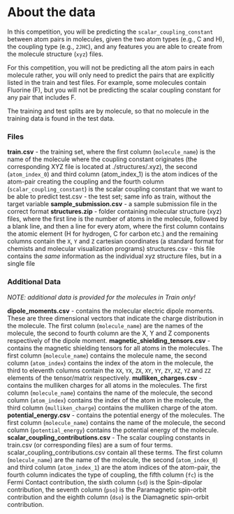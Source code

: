 # About the data

In this competition, you will be predicting the `scalar_coupling_constant` between atom pairs in molecules, given the two atom types (e.g., C and H), the coupling type (e.g., `2JHC`), and any features you are able to create from the molecule structure (`xyz`) files.

For this competition, you will not be predicting all the atom pairs in each molecule rather, you will only need to predict the pairs that are explicitly listed in the train and test files. For example, some molecules contain Fluorine (F), but you will not be predicting the scalar coupling constant for any pair that includes F.

The training and test splits are by molecule, so that no molecule in the training data is found in the test data.

### **Files**

**train.csv** - the training set, where the first column (`molecule_name`) is the name of the molecule where the coupling constant originates (the corresponding XYZ file is located at ./structures/.xyz), the second (`atom_index_0`) and third column (atom_index_1) is the atom indices of the atom-pair creating the coupling and the fourth column (`scalar_coupling_constant`) is the scalar coupling constant that we want to be able to predict
test.csv - the test set; same info as train, without the target variable
**sample_submission.csv** - a sample submission file in the correct format
**structures.zip** - folder containing molecular structure (xyz) files, where the first line is the number of atoms in the molecule, followed by a blank line, and then a line for every atom, where the first column contains the atomic element (H for hydrogen, C for carbon etc.) and the remaining columns contain the `X`, `Y` and `Z` cartesian coordinates (a standard format for chemists and molecular visualization programs)
structures.csv - this file contains the *same* information as the individual xyz structure files, but in a single file

### **Additional Data**

*NOTE: additional data is provided for the molecules in Train only!*

**dipole_moments.csv** - contains the molecular electric dipole moments. These are three dimensional vectors that indicate the charge distribution in the molecule. The first column (`molecule_name`) are the names of the molecule, the second to fourth column are the X, Y and Z components respectively of the dipole moment.
**magnetic_shielding_tensors.csv** - contains the magnetic shielding tensors for all atoms in the molecules. The first column (`molecule_name`) contains the molecule name, the second column (`atom_index`) contains the index of the atom in the molecule, the third to eleventh columns contain the `XX`, `YX`, `ZX`, `XY`, `YY`, `ZY`, `XZ`, `YZ` and `ZZ` elements of the tensor/matrix respectively.
**mulliken_charges.csv** - contains the mulliken charges for all atoms in the molecules. The first column (`molecule_name`) contains the name of the molecule, the second column (`atom_index`) contains the index of the atom in the molecule, the third column (`mulliken_charge`) contains the mulliken charge of the atom.
**potential_energy.csv** - contains the potential energy of the molecules. The first column (`molecule_name`) contains the name of the molecule, the second column (`potential_energy`) contains the potential energy of the molecule.
**scalar_coupling_contributions.csv** - The scalar coupling constants in train.csv (or corresponding files) are a sum of four terms. scalar_coupling_contributions.csv contain all these terms. The first column (`molecule_name`) are the name of the molecule, the second (`atom_index_0`) and third column (`atom_index_1`) are the atom indices of the atom-pair, the fourth column indicates the type of coupling, the fifth column (`fc`) is the Fermi Contact contribution, the sixth column (`sd`) is the Spin-dipolar contribution, the seventh column (`pso`) is the Paramagnetic spin-orbit contribution and the eighth column (`dso`) is the Diamagnetic spin-orbit contribution.
